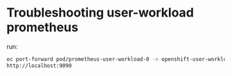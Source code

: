 # Troubleshooting user-workload prometheus

run:

```sh
oc port-forward pod/prometheus-user-workload-0 -n openshift-user-workload-monitoring 9090:9090
http://localhost:9090
```